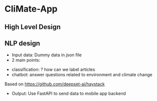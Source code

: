 # CliMate-App
## High Level Design

## NLP design
- Input data: Dummy data in json file
- 2 main points:
+ classification: ? how can we label articles
+ chatbot: answer questions related to environment and climate change


Based on https://github.com/deepset-ai/haystack
- Output:
Use FastAPI to send data to mobile app backend
